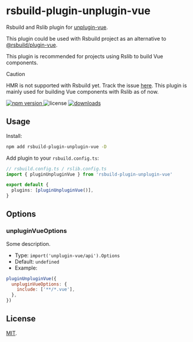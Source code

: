 # rsbuild-plugin-unplugin-vue

Rsbuild and Rslib plugin for [unplugin-vue](https://github.com/unplugin/unplugin-vue).

This plugin could be used with Rsbuild project as an alternative to [@rsbuild/plugin-vue](https://rsbuild.dev/guide/framework/vue).

This plugin is recommended for projects using Rslib to build Vue components.

> [!CAUTION]
> HMR is not supported with Rsbuild yet. Track the issue [here](https://github.com/unplugin/unplugin-vue/issues/162). This plugin is mainly used for building Vue components with Rslib as of now.

<p>
  <a href="https://npmjs.com/package/rsbuild-plugin-unplugin-vue">
   <img src="https://img.shields.io/npm/v/rsbuild-plugin-unplugin-vue?style=flat-square&colorA=564341&colorB=EDED91" alt="npm version" />
  </a>
  <img src="https://img.shields.io/badge/License-MIT-blue.svg?style=flat-square&colorA=564341&colorB=EDED91" alt="license" />
  <a href="https://npmcharts.com/compare/rsbuild-plugin-unplugin-vue?minimal=true"><img src="https://img.shields.io/npm/dm/rsbuild-plugin-unplugin-vue.svg?style=flat-square&colorA=564341&colorB=EDED91" alt="downloads" /></a>
</p>

## Usage

Install:

```bash
npm add rsbuild-plugin-unplugin-vue -D
```

Add plugin to your `rsbuild.config.ts`:

```ts
// rsbuild.config.ts / rslib.config.ts
import { pluginUnpluginVue } from 'rsbuild-plugin-unplugin-vue'

export default {
  plugins: [pluginUnpluginVue()],
}
```

## Options

### unpluginVueOptions

Some description.

- Type: `import('unplugin-vue/api').Options`
- Default: `undefined`
- Example:

```js
pluginUnpluginVue({
  unpluginVueOptions: {
    include: ['**/*.vue'],
  },
})
```

## License

[MIT](./LICENSE).
